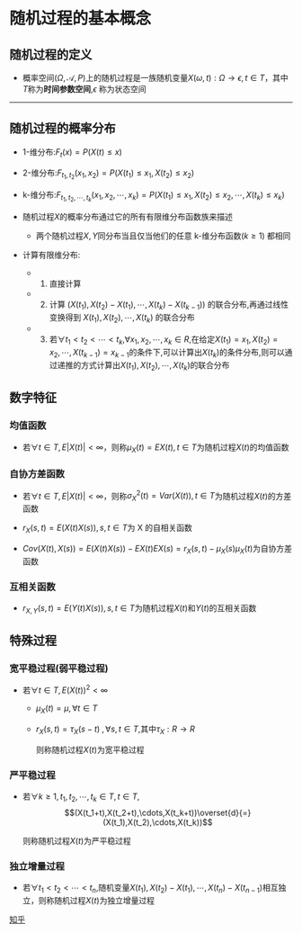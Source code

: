 # 随机过程的基本概念

## 随机过程的定义

- 概率空间$(\Omega,\mathcal{A},P)$上的随机过程是一族随机变量$X(\omega,t):\Omega\to\epsilon,t\in T$，其中$T$称为**时间参数空间**,$\epsilon$ 称为状态空间

---

## 随机过程的概率分布

- 1-维分布:$F_t(x)=P(X(t)\leq x)$
- 2-维分布:$F_{t_1,t_2}(x_1,x_2)=P(X(t_1)\leq x_1,X(t_2)\leq x_2)$
- k-维分布:$F_{t_1,t_2,\cdots,t_k}(x_1,x_2,\cdots,x_k)=P(X(t_1)\leq x_1,X(t_2)\leq x_2,\cdots,X(t_k)\leq x_k)$

- 随机过程$X$的概率分布通过它的所有有限维分布函数族来描述
  - 两个随机过程$X,Y$同分布当且仅当他们的任意 k-维分布函数($k\geq 1$) 都相同

- 计算有限维分布:
  - 1. 直接计算
  - 2. 计算 $(X(t_1),X(t_2)-X(t_1),\cdots,X(t_k)-X(t_{k-1}))$ 的联合分布,再通过线性变换得到 $X(t_1),X(t_2),\cdots,X(t_k)$ 的联合分布
  - 3. 若$\forall t_1<t_2<\cdots<t_k$,$\forall x_1,x_2,\cdots,x_k\in R$,在给定$X(t_1)=x_1,X(t_2)=x_2,\cdots,X(t_{k-1})=x_{k-1}$的条件下,可以计算出$X(t_k)$的条件分布,则可以通过递推的方式计算出$X(t_1),X(t_2),\cdots,X(t_k)$的联合分布

## 数字特征

### 均值函数
- 若$\forall t \in T,E|X(t)|<\infty$，则称$\mu_X(t)=EX(t),t\in T$为随机过程$X(t)$的均值函数


### 自协方差函数
- 若$\forall t\in T,E|X(t)|<\infty$，则称$\sigma_X^2(t)=Var(X(t)),t\in T$为随机过程$X(t)$的方差函数

- $r_X(s,t)=E(X(t)X(s)),s,t\in T$为 X 的自相关函数

- $Cov(X(t),X(s))=E(X(t)X(s))-EX(t)EX(s)=r_X(s,t)-\mu_X(s)\mu_X(t)$为自协方差函数


### 互相关函数

- $r_{X,Y}(s,t)=E(Y(t)X(s)),s,t\in T$为随机过程$X(t)$和$Y(t)$的互相关函数


## 特殊过程
### 宽平稳过程(弱平稳过程)

- 若$\forall t\in T,E(X(t))^2<\infty$

  - $\mu_X(t)=\mu,\forall t\in T$

  - $r_X(s,t)=\tau_X(s-t)\;,\forall s,t\in T$,其中$\tau_X:R\to R$

    则称随机过程$X(t)$为宽平稳过程


### 严平稳过程

- 若$\forall k\geq 1,t_1,t_2,\cdots,t_k\in T,t\in T$,$$(X(t_1+t),X(t_2+t),\cdots,X(t_k+t))\overset{d}{=}(X(t_1),X(t_2),\cdots,X(t_k))$$

    则称随机过程$X(t)$为严平稳过程


### 独立增量过程

- 若$\forall t_1<t_2<\cdots<t_n$,随机变量$X(t_1),X(t_2)-X(t_1),\cdots,X(t_n)-X(t_{n-1})$相互独立，则称随机过程$X(t)$为独立增量过程


[知乎](https://zhuanlan.zhihu.com/p/691717298)